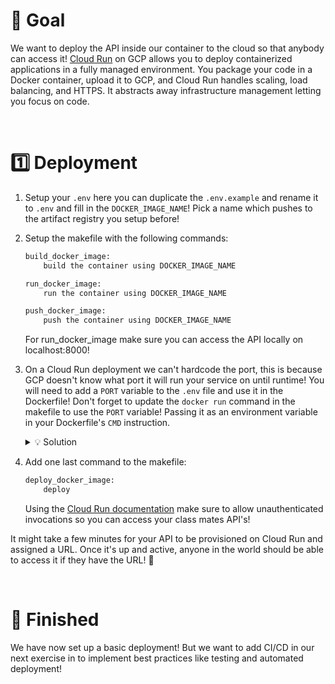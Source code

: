 # 🎯 Goal

We want to deploy the API inside our container to the cloud so that anybody can access it! [Cloud Run](https://cloud.google.com/run?hl=en) on GCP allows you to deploy containerized applications in a fully managed environment. You package your code in a Docker container, upload it to GCP, and Cloud Run handles scaling, load balancing, and HTTPS. It abstracts away infrastructure management letting you focus on code.

<br>

# 1️⃣ Deployment

1. Setup your `.env` here you can duplicate the `.env.example` and rename it to `.env` and fill in the `DOCKER_IMAGE_NAME`! Pick a name which pushes to the artifact registry you setup before!

2. Setup the makefile with the following commands:
    ```bash
    build_docker_image:
        build the container using DOCKER_IMAGE_NAME

    run_docker_image:
        run the container using DOCKER_IMAGE_NAME

    push_docker_image:
        push the container using DOCKER_IMAGE_NAME
    ```
    For run_docker_image make sure you can access the API locally on localhost:8000!

3. On a Cloud Run deployment we can't hardcode the port, this is because GCP doesn't know what port it will run your service on until runtime! You will need to add a `PORT` variable to the `.env` file and use it in the Dockerfile! Don't forget to update the `docker run` command in the makefile to use the `PORT` variable! Passing it as an environment variable in your Dockerfile's `CMD` instruction.

    <details>
    <summary markdown='span'>💡 Solution</summary>

    In `makefile`:
    ```bash
    -e PORT=${PORT}
    ```

    In `Dockerfile`:
    ```Dockerfile
    CMD uvicorn app.main:app --host 0.0.0.0 --port $PORT
    ```

    Docker might warn you that the `CMD` arguments are not as JSON arguments. That's fine. When `CMD` arguments are NOT put in an array, a shell is invoked to execute your command. When we put arguments in an array like `CMD ['uvicorn', 'app.main:app', ...]`, Docker is NOT invoking a shell, and therefore can't process environment variables.

    </details>

4. Add one last command to the makefile:
    ```bash
    deploy_docker_image:
        deploy
    ```

    Using the [Cloud Run documentation](https://cloud.google.com/sdk/gcloud/reference/run/deploy) make sure to allow unauthenticated invocations so you can access your class mates API's!

It might take a few minutes for your API to be provisioned on Cloud Run and assigned a URL. Once it's up and active, anyone in the world should be able to access it if they have the URL! 🎉

<br>

# 🏁 Finished

We have now set up a basic deployment! But we want to add CI/CD in our next exercise in to implement best practices like testing and automated deployment!

<br>

